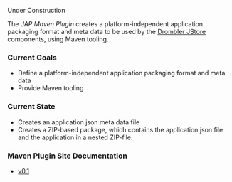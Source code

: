 Under Construction

The _JAP Maven Plugin_ creates a platform-independent application packaging format and meta data to be used by the [Drombler JStore](../drombler-jstore) components, using Maven tooling.

### Current Goals
* Define a platform-independent application packaging format and meta data
* Provide Maven tooling

### Current State
* Creates an application.json meta data file
* Creates a ZIP-based package, which contains the application.json file and the application in a nested ZIP-file. 

### Maven Plugin Site Documentation
* [v0.1](0.1/docs/site/plugin-info.html)


